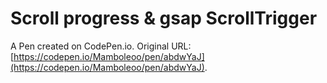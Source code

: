 # Scroll progress & gsap ScrollTrigger

A Pen created on CodePen.io. Original URL: [https://codepen.io/Mamboleoo/pen/abdwYaJ](https://codepen.io/Mamboleoo/pen/abdwYaJ).

